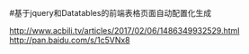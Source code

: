 #基于jquery和Datatables的前端表格页面自动配置化生成

http://www.acbili.tv/articles/2017/02/06/1486349932529.html
http://pan.baidu.com/s/1c5VNx8
